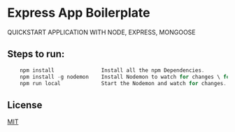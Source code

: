 # Express App Boilerplate

QUICKSTART APPLICATION WITH NODE, EXPRESS, MONGOOSE


## Steps to run:

```javascript
    npm install               Install all the npm Dependencies.
    npm install -g nodemon    Install Nodemon to watch for changes \ for Mac use sudo
    npm run local             Start the Nodemon and watch for changes.
  ```
  
  ## License
[MIT](https://choosealicense.com/licenses/mit/)
